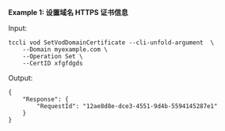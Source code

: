 **Example 1: 设置域名 HTTPS 证书信息**



Input: 

```
tccli vod SetVodDomainCertificate --cli-unfold-argument  \
    --Domain myexample.com \
    --Operation Set \
    --CertID xfgfdgds
```

Output: 
```
{
    "Response": {
        "RequestId": "12ae8d8e-dce3-4551-9d4b-5594145287e1"
    }
}
```

